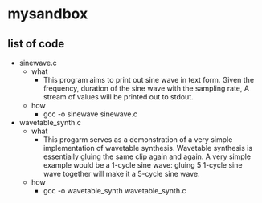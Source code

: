 # mysandbox

## list of code
* sinewave.c
    - what
        * This program aims to print out sine wave in text form.
          Given the frequency, duration of the sine wave with the sampling rate,
          A stream of values will be printed out to stdout.
    - how
        * gcc -o sinewave sinewave.c
* wavetable_synth.c
    - what
        * This progarm serves as a demonstration of a very simple implementation
          of wavetable synthesis. Wavetable synthesis is essentially gluing the 
          same clip again and again. A very simple example would be a 1-cycle
          sine wave: gluing 5 1-cycle sine wave together will make it a 5-cycle
          sine wave.
    - how
        * gcc -o wavetable_synth wavetable_synth.c

